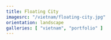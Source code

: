 ```yaml
---
title: Floating City
imagesrc: "/vietnam/floating-city.jpg"
orientation: landscape
galleries: [ "vietnam", "portfolio" ]
---
```

